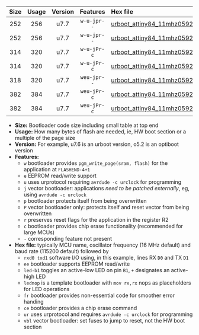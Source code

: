 |Size|Usage|Version|Features|Hex file|
|:-:|:-:|:-:|:-:|:--|
|252|256|u7.7|`w-u-jpr--`|[urboot_attiny84_11mhz0592_9600bps_rxa3_txa2_led+a4_ur_vbl.hex](https://raw.githubusercontent.com/stefanrueger/urboot.hex/main/mcus/attiny84/fcpu_11mhz0592/9600_bps/urboot_attiny84_11mhz0592_9600bps_rxa3_txa2_led+a4_ur_vbl.hex)|
|252|256|u7.7|`w-u-jpr--`|[urboot_attiny84_11mhz0592_9600bps_rxa3_txa2_lednop_ur_vbl.hex](https://raw.githubusercontent.com/stefanrueger/urboot.hex/main/mcus/attiny84/fcpu_11mhz0592/9600_bps/urboot_attiny84_11mhz0592_9600bps_rxa3_txa2_lednop_ur_vbl.hex)|
|314|320|u7.7|`w-u-jPr-c`|[urboot_attiny84_11mhz0592_9600bps_rxa3_txa2_led+a4_fr_ce_ur_vbl.hex](https://raw.githubusercontent.com/stefanrueger/urboot.hex/main/mcus/attiny84/fcpu_11mhz0592/9600_bps/urboot_attiny84_11mhz0592_9600bps_rxa3_txa2_led+a4_fr_ce_ur_vbl.hex)|
|314|320|u7.7|`w-u-jPr-c`|[urboot_attiny84_11mhz0592_9600bps_rxa3_txa2_lednop_fr_ce_ur_vbl.hex](https://raw.githubusercontent.com/stefanrueger/urboot.hex/main/mcus/attiny84/fcpu_11mhz0592/9600_bps/urboot_attiny84_11mhz0592_9600bps_rxa3_txa2_lednop_fr_ce_ur_vbl.hex)|
|318|320|u7.7|`weu-jpr--`|[urboot_attiny84_11mhz0592_9600bps_rxa3_txa2_ee_ur_vbl.hex](https://raw.githubusercontent.com/stefanrueger/urboot.hex/main/mcus/attiny84/fcpu_11mhz0592/9600_bps/urboot_attiny84_11mhz0592_9600bps_rxa3_txa2_ee_ur_vbl.hex)|
|382|384|u7.7|`weu-jPr-c`|[urboot_attiny84_11mhz0592_9600bps_rxa3_txa2_ee_led+a4_fr_ce_ur_vbl.hex](https://raw.githubusercontent.com/stefanrueger/urboot.hex/main/mcus/attiny84/fcpu_11mhz0592/9600_bps/urboot_attiny84_11mhz0592_9600bps_rxa3_txa2_ee_led+a4_fr_ce_ur_vbl.hex)|
|382|384|u7.7|`weu-jPr-c`|[urboot_attiny84_11mhz0592_9600bps_rxa3_txa2_ee_lednop_fr_ce_ur_vbl.hex](https://raw.githubusercontent.com/stefanrueger/urboot.hex/main/mcus/attiny84/fcpu_11mhz0592/9600_bps/urboot_attiny84_11mhz0592_9600bps_rxa3_txa2_ee_lednop_fr_ce_ur_vbl.hex)|

- **Size:** Bootloader code size including small table at top end
- **Usage:** How many bytes of flash are needed, ie, HW boot section or a multiple of the page size
- **Version:** For example, u7.6 is an urboot version, o5.2 is an optiboot version
- **Features:**
  + `w` bootloader provides `pgm_write_page(sram, flash)` for the application at `FLASHEND-4+1`
  + `e` EEPROM read/write support
  + `u` uses urprotocol requiring `avrdude -c urclock` for programming
  + `j` vector bootloader: applications *need to be patched externally*, eg, using `avrdude -c urclock`
  + `p` bootloader protects itself from being overwritten
  + `P` vector bootloader only: protects itself and reset vector from being overwritten
  + `r` preserves reset flags for the application in the register R2
  + `c` bootloader provides chip erase functionality (recommended for large MCUs)
  + `-` corresponding feature not present
- **Hex file:** typically MCU name, oscillator frequency (16 MHz default) and baud rate (115200 default) followed by
  + `rxd0 txd1` software I/O using, in this example, lines RX `D0` and TX `D1`
  + `ee` bootloader supports EEPROM read/write
  + `led-b1` toggles an active-low LED on pin `B1`, `+` designates an active-high LED
  + `lednop` is a template bootloader with `mov rx,rx` nops as placeholders for LED operations
  + `fr` bootloader provides non-essential code for smoother error handing
  + `ce` bootloader provides a chip erase command
  + `ur` uses urprotocol and requires `avrdude -c urclock` for programming
  + `vbl` vector bootloader: set fuses to jump to reset, not the HW boot section
